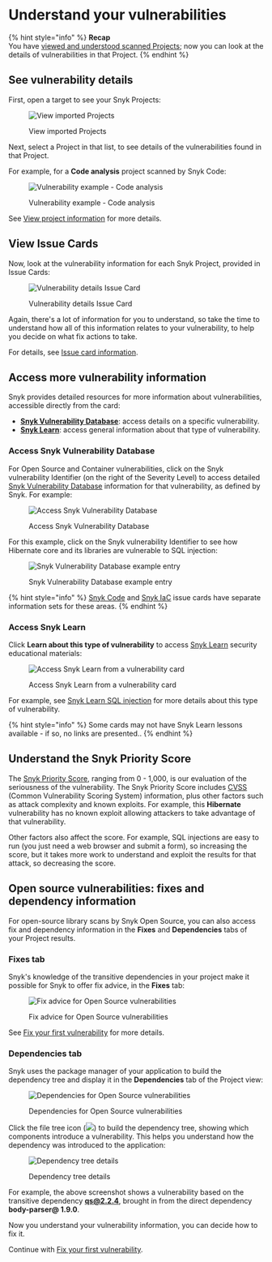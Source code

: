 # Understand your vulnerabilities

{% hint style="info" %}
**Recap**\
You have [viewed and understood scanned Projects](view-your-first-snyk-projects.md); now you can look at the details of vulnerabilities in that Project.
{% endhint %}

## **See vulnerability details**

First, open a target to see your Snyk Projects:

<figure><img src="../../.gitbook/assets/image (354).png" alt="View imported Projects"><figcaption><p>View imported Projects</p></figcaption></figure>

Next, select a Project in that list, to see details of the vulnerabilities found in that Project.

For example, for a **Code analysis** project scanned by Snyk Code:

<figure><img src="../../.gitbook/assets/image (149) (1) (1) (2).png" alt="Vulnerability example - Code analysis"><figcaption><p>Vulnerability example - Code analysis</p></figcaption></figure>

See [View project information](../../snyk-admin/introduction-to-snyk-projects/view-project-information.md) for more details.

## View Issue Cards

Now, look at the vulnerability information for each Snyk Project, provided in Issue Cards:

<figure><img src="../../.gitbook/assets/image (101) (2).png" alt="Vulnerability details Issue Card"><figcaption><p>Vulnerability details Issue Card</p></figcaption></figure>

Again, there's a lot of information for you to understand, so take the time to understand how all of this information relates to your vulnerability, to help you decide on what fix actions to take.

For details, see [Issue card information](../../snyk-admin/introduction-to-snyk-projects/issue-card-information.md).

## Access more vulnerability information

Snyk provides detailed resources for more information about vulnerabilities, accessible directly from the card:

* [**Snyk Vulnerability Database**](../../scan-applications/snyk-open-source/manage-vulnerabilities/snyk-vulnerability-database.md): access details on a specific vulnerability.
* [**Snyk Learn**](../../more-info/snyk-learn.md): access general information about that type of vulnerability.

### Access Snyk Vulnerability Database

For Open Source and Container vulnerabilities, click on the Snyk vulnerability Identifier (on the right of the Severity Level) to access detailed [Snyk Vulnerability Database](../../scan-applications/snyk-open-source/manage-vulnerabilities/snyk-vulnerability-database.md) information for that vulnerability, as defined by Snyk. For example:

<figure><img src="../../.gitbook/assets/image (174) (1) (1) (1) (1) (1) (1) (1) (1) (1) (1) (1) (1) (1) (2) (1).png" alt="Access Snyk Vulnerability Database"><figcaption><p>Access Snyk Vulnerability Database</p></figcaption></figure>

For this example, click on the Snyk vulnerability Identifier to see how Hibernate core and its libraries are vulnerable to SQL injection:

<figure><img src="../../.gitbook/assets/image (149) (1) (1) (1) (1) (1) (1) (1) (1) (1) (2) (2).png" alt="Snyk Vulnerability Database example entry"><figcaption><p>Snyk Vulnerability Database example entry</p></figcaption></figure>

{% hint style="info" %}
[Snyk Code](../../scan-using-snyk/snyk-code/) and [Snyk IaC](../../scan-using-snyk/scan-infrastructure/scan-your-iac-source-code/) issue cards have separate information sets for these areas.
{% endhint %}

### Access Snyk Learn

Click **Learn about this type of vulnerability** to access [Snyk Learn](https://learn.snyk.io/) security educational materials:

<figure><img src="../../.gitbook/assets/image (119) (1).png" alt="Access Snyk Learn from a vulnerability card"><figcaption><p>Access Snyk Learn from a vulnerability card</p></figcaption></figure>

For example, see [Snyk Learn SQL injection](https://learn.snyk.io/lessons/sql-injection/javascript/) for more details about this type of vulnerability.

{% hint style="info" %}
Some cards may not have Snyk Learn lessons available - if so, no links are presented..
{% endhint %}

## Understand the Snyk Priority Score

The [Snyk Priority Score](../../manage-issues/priorities-for-fixing-issues/priority-score.md), ranging from 0 - 1,000, is our evaluation of the seriousness of the vulnerability. The Snyk Priority Score includes [CVSS](https://www.first.org/cvss/calculator/3.1) (Common Vulnerability Scoring System) information, plus other factors such as attack complexity and known exploits. For example, this **Hibernate** vulnerability has no known exploit allowing attackers to take advantage of that vulnerability.

Other factors also affect the score. For example, SQL injections are easy to run (you just need a web browser and submit a form), so increasing the score, but it takes more work to understand and exploit the results for that attack, so decreasing the score.

## Open source vulnerabilities: fixes and dependency information

For open-source library scans by Snyk Open Source, you can also access fix and dependency information in the **Fixes** and **Dependencies** tabs of your Project results.

### Fixes tab

Snyk's knowledge of the transitive dependencies in your project make it possible for Snyk to offer fix advice, in the **Fixes** tab:

<figure><img src="../../.gitbook/assets/Screenshot 2021-10-19 at 11.57.07.png" alt="Fix advice for Open Source vulnerabilities"><figcaption><p>Fix advice for Open Source vulnerabilities</p></figcaption></figure>

See [Fix your first vulnerability](fix-your-first-vulnerability.md) for more details.

### Dependencies tab

Snyk uses the package manager of your application to build the dependency tree and display it in the **Dependencies** tab of the Project view:

<figure><img src="../../.gitbook/assets/image (119) (1) (1).png" alt="Dependencies for Open Source vulnerabilities"><figcaption><p>Dependencies for Open Source vulnerabilities</p></figcaption></figure>

Click the file tree icon (![](<../../.gitbook/assets/image (201) (1) (1) (1) (1) (1) (1) (2).png>)) to build the dependency tree, showing which components introduce a vulnerability. This helps you understand how the dependency was introduced to the application:

<figure><img src="../../.gitbook/assets/image23 (1) (1).png" alt="Dependency tree details"><figcaption><p>Dependency tree details</p></figcaption></figure>

For example, the above screenshot shows a vulnerability based on the transitive dependency **qs@2.2.4**, brought in from the direct dependency **body-parser@ 1.9.0**.

Now you understand your vulnerability information, you can decide how to fix it.

Continue with [Fix your first vulnerability](fix-your-first-vulnerability.md).
